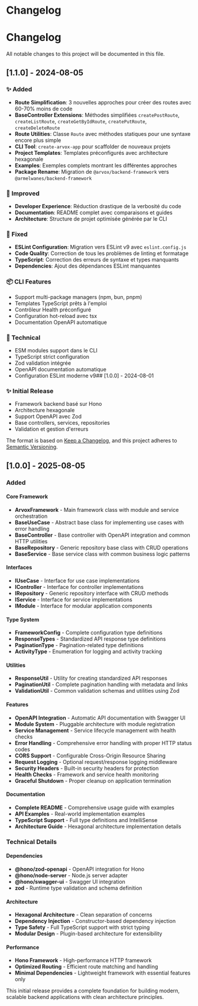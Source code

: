 # Changelog

# Changelog

All notable changes to this project will be documented in this file.

## [1.1.0] - 2024-08-05

### ✨ Added
- **Route Simplification**: 3 nouvelles approches pour créer des routes avec 60-70% moins de code
- **BaseController Extensions**: Méthodes simplifiées `createPostRoute`, `createListRoute`, `createGetByIdRoute`, `createPutRoute`, `createDeleteRoute`
- **Route Utilities**: Classe `Route` avec méthodes statiques pour une syntaxe encore plus simple
- **CLI Tool**: `create-arvox-app` pour scaffolder de nouveaux projets
- **Project Templates**: Templates préconfigurés avec architecture hexagonale
- **Examples**: Exemples complets montrant les différentes approches
- **Package Rename**: Migration de `@arvox/backend-framework` vers `@armelwanes/backend-framework`

### 🚀 Improved
- **Developer Experience**: Réduction drastique de la verbosité du code
- **Documentation**: README complet avec comparaisons et guides
- **Architecture**: Structure de projet optimisée générée par le CLI

### 🔧 Fixed
- **ESLint Configuration**: Migration vers ESLint v9 avec `eslint.config.js`
- **Code Quality**: Correction de tous les problèmes de linting et formatage
- **TypeScript**: Correction des erreurs de syntaxe et types manquants
- **Dependencies**: Ajout des dépendances ESLint manquantes

### 📦 CLI Features
- Support multi-package managers (npm, bun, pnpm)
- Templates TypeScript prêts à l'emploi
- Contrôleur Health préconfiguré
- Configuration hot-reload avec tsx
- Documentation OpenAPI automatique

### 🔧 Technical
- ESM modules support dans le CLI
- TypeScript strict configuration
- Zod validation intégrée
- OpenAPI documentation automatique
- Configuration ESLint moderne v9## [1.0.0] - 2024-08-01

### ✨ Initial Release
- Framework backend basé sur Hono
- Architecture hexagonale
- Support OpenAPI avec Zod
- Base controllers, services, repositories
- Validation et gestion d'erreurs

The format is based on [Keep a Changelog](https://keepachangelog.com/en/1.0.0/),
and this project adheres to [Semantic Versioning](https://semver.org/spec/v2.0.0.html).

## [1.0.0] - 2025-08-05

### Added

#### Core Framework
- **ArvoxFramework** - Main framework class with module and service orchestration
- **BaseUseCase** - Abstract base class for implementing use cases with error handling
- **BaseController** - Base controller with OpenAPI integration and common HTTP utilities
- **BaseRepository** - Generic repository base class with CRUD operations
- **BaseService** - Base service class with common business logic patterns

#### Interfaces
- **IUseCase** - Interface for use case implementations
- **IController** - Interface for controller implementations  
- **IRepository** - Generic repository interface with CRUD methods
- **IService** - Interface for service implementations
- **IModule** - Interface for modular application components

#### Type System
- **FrameworkConfig** - Complete configuration type definitions
- **ResponseTypes** - Standardized API response type definitions
- **PaginationType** - Pagination-related type definitions
- **ActivityType** - Enumeration for logging and activity tracking

#### Utilities
- **ResponseUtil** - Utility for creating standardized API responses
- **PaginationUtil** - Complete pagination handling with metadata and links
- **ValidationUtil** - Common validation schemas and utilities using Zod

#### Features
- **OpenAPI Integration** - Automatic API documentation with Swagger UI
- **Module System** - Pluggable architecture with module registration
- **Service Management** - Service lifecycle management with health checks
- **Error Handling** - Comprehensive error handling with proper HTTP status codes
- **CORS Support** - Configurable Cross-Origin Resource Sharing
- **Request Logging** - Optional request/response logging middleware
- **Security Headers** - Built-in security headers for protection
- **Health Checks** - Framework and service health monitoring
- **Graceful Shutdown** - Proper cleanup on application termination

#### Documentation
- **Complete README** - Comprehensive usage guide with examples
- **API Examples** - Real-world implementation examples
- **TypeScript Support** - Full type definitions and IntelliSense
- **Architecture Guide** - Hexagonal architecture implementation details

### Technical Details

#### Dependencies
- **@hono/zod-openapi** - OpenAPI integration for Hono
- **@hono/node-server** - Node.js server adapter
- **@hono/swagger-ui** - Swagger UI integration
- **zod** - Runtime type validation and schema definition

#### Architecture
- **Hexagonal Architecture** - Clean separation of concerns
- **Dependency Injection** - Constructor-based dependency injection
- **Type Safety** - Full TypeScript support with strict typing
- **Modular Design** - Plugin-based architecture for extensibility

#### Performance
- **Hono Framework** - High-performance HTTP framework
- **Optimized Routing** - Efficient route matching and handling
- **Minimal Dependencies** - Lightweight framework with essential features only

This initial release provides a complete foundation for building modern, scalable backend applications with clean architecture principles.
